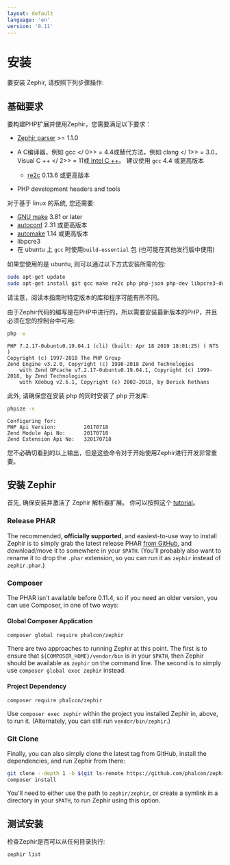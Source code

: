 ```yaml
---
layout: default
language: 'en'
version: '0.11'
---
```


# 安装

要安装 Zephir, 请按照下列步骤操作:

<a name='prerequisites'></a>

## 基础要求

要构建PHP扩展并使用Zephir，您需要满足以下要求：

* [Zephir parser](https://github.com/phalcon/php-zephir-parser) >= 1.1.0
* A C编译器，例如 gcc </ 0>> = 4.4或替代方法，例如 clang </ 1>> = 3.0， Visual C ++ </ 2>> = 11或[ Intel C ++](https://software.intel.com/en-us/c-compilers)。 建议使用 `gcc` 4.4 或更高版本</li> 
  
  * [re2c](http://re2c.org/) 0.13.6 或更高版本
* PHP development headers and tools</ul> 

对于基于 linux 的系统, 您还需要:

* [GNU make](https://www.gnu.org/software/make/) 3.81 or later
* [autoconf](https://www.gnu.org/software/autoconf/autoconf.html) 2.31 或更高版本
* [automake](https://www.gnu.org/software/automake/) 1.14 或更高版本
* libpcre3
* 在 ubuntu 上 `gcc` 时使用`build-essential` 包 (也可能在其他发行版中使用)

如果您使用的是 ubuntu, 则可以通过以下方式安装所需的包:



```bash
sudo apt-get update
sudo apt-get install git gcc make re2c php php-json php-dev libpcre3-dev build-essential
```


请注意，阅读本指南时特定版本的库和程序可能有所不同。

由于Zephir代码的编写是在PHP中进行的，所以需要安装最新版本的PHP，并且必须在您的控制台中可用:



```bash
php -v
```



```
PHP 7.2.17-0ubuntu0.19.04.1 (cli) (built: Apr 18 2019 18:01:25) ( NTS )
Copyright (c) 1997-2018 The PHP Group
Zend Engine v3.2.0, Copyright (c) 1998-2018 Zend Technologies
    with Zend OPcache v7.2.17-0ubuntu0.19.04.1, Copyright (c) 1999-2018, by Zend Technologies
    with Xdebug v2.6.1, Copyright (c) 2002-2018, by Derick Rethans
```


此外, 请确保您在安装 php 的同时安装了 php 开发库:



```bash
phpize -v
```



```
Configuring for:
PHP Api Version:         20170718
Zend Module Api No:      20170718
Zend Extension Api No:   320170718
```


您不必确切看到的以上输出，但是这些命令对于开始使用Zephir进行开发非常重要。

<a name='installing-zephir'></a>

## 安装 Zephir

首先, 确保安装并激活了 Zephir 解析器扩展。 你可以按照这个 [tutorial](https://github.com/phalcon/php-zephir-parser)。



### Release PHAR

The recommended, **officially supported**, and easiest-to-use way to install Zephir is to simply grab the latest release PHAR [from GitHub](https://github.com/phalcon/zephir/releases/latest), and download/move it to somewhere in your `$PATH`. (You'll probably also want to rename it to drop the `.phar` extension, so you can run it as `zephir` instead of `zephir.phar`.)



### Composer

The PHAR isn't available before 0.11.4, so if you need an older version, you can use Composer, in one of two ways:



#### Global Composer Application



```bash
composer global require phalcon/zephir
```


There are two approaches to running Zephir at this point. The first is to ensure that `${COMPOSER_HOME}/vendor/bin` is in your `$PATH`, then Zephir should be available as `zephir` on the command line. The second is to simply use `composer global exec zephir` instead.



#### Project Dependency



```bash
composer require phalcon/zephir
```


Use `composer exec zephir` within the project you installed Zephir in, above, to run it. (Alternately, you can still run `vendor/bin/zephir`.)



### Git Clone

Finally, you can also simply clone the latest tag from GitHub, install the dependencies, and run Zephir from there:



```bash
git clone --depth 1 -b $(git ls-remote https://github.com/phalcon/zephir 0.11.* | sort -t/ -k3 -Vr | head -n1 | awk -F/ '{ print $NF }') https://github.com/phalcon/zephir
composer install
```


You'll need to either use the path to `zephir/zephir`, or create a symlink in a directory in your `$PATH`, to run Zephir using this option.

<a name='testing-the-installation'></a>

## 测试安装

检查Zephir是否可以从任何目录执行:



```bash
zephir list
```
